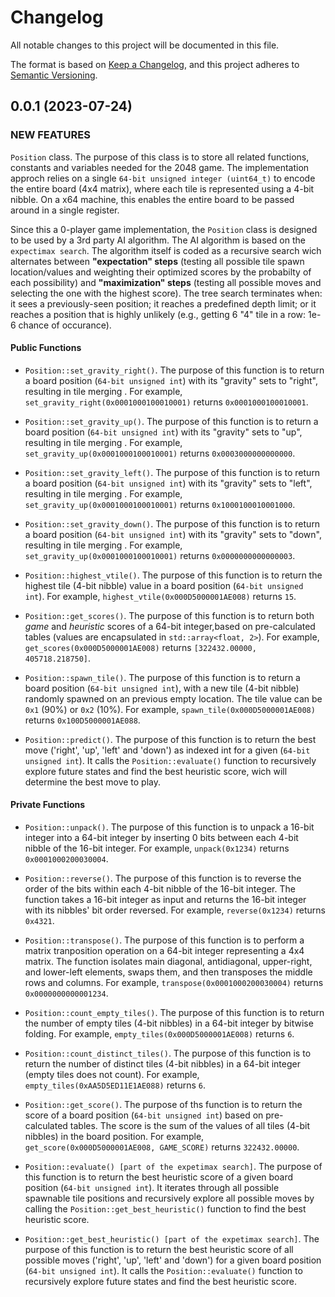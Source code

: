 # Changelog

All notable changes to this project will be documented in this file.

The format is based on [Keep a Changelog](https://keepachangelog.com/en/1.1.0/),
and this project adheres to [Semantic Versioning](https://semver.org/spec/v2.0.0.html).

## 0.0.1 (2023-07-24)

### NEW FEATURES

`Position` class. The purpose of this class is to store all related functions, constants and variables needed for the 2048 game. The implementation approch relies on a single `64-bit unsigned integer (uint64_t)` to encode the entire board (4x4 matrix), where each tile is represented using a 4-bit nibble. On a x64 machine, this enables the entire board to be passed around in a single register.

Since this a 0-player game implementation, the `Position` class is designed to be used by a 3rd party AI algorithm. The AI algorithm is based on the `expectimax search`. The algorithm itself is coded as a recursive search wich alternates between **"expectation" steps** (testing all possible tile spawn location/values and weighting their optimized scores by the probabilty of each possibility) and **"maximization" steps** (testing all possible moves and selecting the one with the highest score). The tree search terminates when: it sees a previously-seen position; it reaches a predefined depth limit; or it reaches a position that is highly unlikely (e.g., getting 6 "4" tile in a row: 1e-6 chance of occurance).

#### **Public Functions**

- `Position::set_gravity_right()`. The purpose of this function is to return a board position (`64-bit unsigned int`) with its "gravity" sets to "right", resulting in tile merging . For example, `set_gravity_right(0x0001000100010001)` returns `0x0001000100010001`.

- `Position::set_gravity_up()`. The purpose of this function is to return a board position (`64-bit unsigned int`) with its "gravity" sets to "up", resulting in tile merging . For example, `set_gravity_up(0x0001000100010001)` returns `0x0003000000000000`.

- `Position::set_gravity_left()`. The purpose of this function is to return a board position (`64-bit unsigned int`) with its "gravity" sets to "left", resulting in tile merging . For example, `set_gravity_up(0x0001000100010001)` returns `0x1000100010001000`.

- `Position::set_gravity_down()`. The purpose of this function is to return a board position (`64-bit unsigned int`) with its "gravity" sets to "down", resulting in tile merging . For example, `set_gravity_up(0x0001000100010001)` returns `0x0000000000000003`.

- `Position::highest_vtile()`. The purpose of this function is to return the highest tile (4-bit nibble) value in a board position (`64-bit unsigned int`). For example, `highest_vtile(0x000D5000001AE008)` returns `15`.

- `Position::get_scores()`. The purpose of this function is to return both *game* and *heuristic* scores of a 64-bit integer,based on pre-calculated tables (values are encapsulated in `std::array<float, 2>`). For example, `get_scores(0x000D5000001AE008)` returns `[322432.00000, 405718.218750]`.

- `Position::spawn_tile()`. The purpose of this function is to return a board position (`64-bit unsigned int`), with a new tile (4-bit nibble) randomly spawned on an previous empty location. The tile value can be `0x1` (90%) or `0x2` (10%). For example, `spawn_tile(0x000D5000001AE008)` returns `0x100D5000001AE088`.

- `Position::predict()`. The purpose of this function is to return the best move ('right', 'up', 'left' and 'down') as indexed int for a given (`64-bit unsigned int`). It calls the `Position::evaluate()` function to recursively explore future states and find the best heuristic score, wich will determine the best move to play.

#### **Private Functions**

- `Position::unpack()`. The purpose of this function is to unpack a 16-bit integer into a 64-bit integer by inserting 0 bits between each 4-bit nibble of the 16-bit integer. For example, `unpack(0x1234)` returns `0x0001000200030004`.

- `Position::reverse()`. The purpose of this function is to reverse the order of the bits within each 4-bit nibble of the 16-bit integer. The function takes a 16-bit integer as input and returns the 16-bit integer with its nibbles' bit order reversed. For example, `reverse(0x1234)` returns `0x4321`.

- `Position::transpose()`. The purpose of this function is to perform a matrix tranposition operation on a 64-bit integer representing a 4x4 matrix. The function isolates main diagonal, antidiagonal, upper-right, and lower-left elements, swaps them, and then transposes the middle rows and columns. For example, `transpose(0x0001000200030004)` returns `0x0000000000001234`.

- `Position::count_empty_tiles()`. The purpose of this function is to return the number of empty tiles (4-bit nibbles) in a 64-bit integer by bitwise folding. For example, `empty_tiles(0x000D5000001AE008)` returns `6`.

- `Position::count_distinct_tiles()`. The purpose of this function is to return the number of distinct tiles (4-bit nibbles) in a 64-bit integer (empty tiles does not count). For example, `empty_tiles(0xAA5D5ED11E1AE088)` returns `6`.

- `Position::get_score()`. The purpose of ths function is to return the score of a board position (`64-bit unsigned int`) based on pre-calculated tables. The score is the sum of the values of all tiles (4-bit nibbles) in the board position. For example, `get_score(0x000D5000001AE008, GAME_SCORE)` returns `322432.00000`.

- `Position::evaluate() [part of the expetimax search]`. The purpose of this function is to return the best heuristic score of a given board position (`64-bit unsigned int`). It iterates through all possible spawnable tile positions and recursively explore all possible moves by calling the `Position::get_best_heuristic()` function to find the best heuristic score.

- `Position::get_best_heuristic() [part of the expetimax search]`. The purpose of this function is to return the best heuristic score of all possible moves ('right', 'up', 'left' and 'down') for a given board position (`64-bit unsigned int`). It calls the `Position::evaluate()` function to recursively explore future states and find the best heuristic score.



<!-- ### ENHANCEMENTS -->
<!-- ### BUG FIXES -->
<!-- ### DEPRECATIONS -->
<!-- ### REMOVALS -->